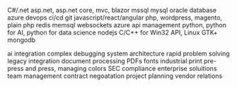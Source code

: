 C#/.net
asp.net, asp.net core, mvc, blazor
mssql
mysql
oracle database
azure devops
ci/cd
git
javascript/react/angular
php, wordpress, magento, plain php
redis
memsql
websockets
azure api management
python, python for AI, python for data science
nodejs
C/C++ for Win32 API, Linux GTK+
mongodb



ai integration
complex debugging
system architecture
rapid problem solving
legacy integration
document processing
PDFs
fonts
industrial print pre-press and press, managing colors
SEC compliance
enterprise soluitions
team management
contract negoatation
project planning
vendor relations
